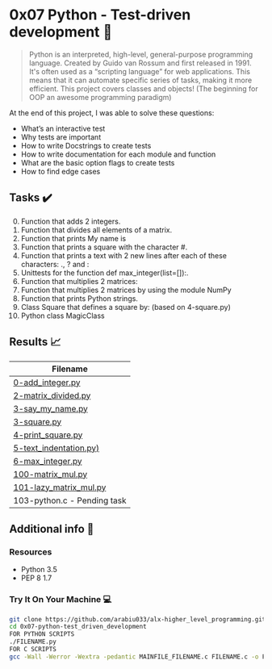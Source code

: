 # 0x07  Python - Test-driven development :snake:

> Python is an interpreted, high-level, general-purpose programming language. Created by Guido van Rossum and first released in 1991. It's often used as a “scripting language” for web applications. This means that it can automate specific series of tasks, making it more efficient. This project covers classes and objects! (The beginning for OOP an awesome programming paradigm)

At the end of this project, I was able to solve these questions:
  
* What’s an interactive test
* Why tests are important
* How to write Docstrings to create tests
* How to write documentation for each module and function
* What are the basic option flags to create tests
* How to find edge cases

## Tasks :heavy_check_mark:

0. Function that adds 2 integers.
1. Function that divides all elements of a matrix.
2. Function that prints My name is <first name> <last name>
3. Function that prints a square with the character #.
4. Function that prints a text with 2 new lines after each of these characters: ., ? and :
5. Unittests for the function def max_integer(list=[]):.
6. Function that multiplies 2 matrices:
7. Function that multiplies 2 matrices by using the module NumPy
8. Function that prints Python strings.
9. Class Square that defines a square by: (based on 4-square.py)
10. Python class MagicClass

## Results :chart_with_upwards_trend:

| Filename |
| ------ |
| [0-add_integer.py](https://github.com/arabiu033/alx-higher_level_programming/blob/main/0x07-python-test_driven_development/0-add_integer.py)|
| [2-matrix_divided.py](https://github.com/arabiu033/alx-higher_level_programming/blob/main/0x07-python-test_driven_development/2-matrix_divided.py)|
| [3-say_my_name.py](https://github.com/arabiu033/alx-higher_level_programming/blob/main/0x07-python-test_driven_development/3-say_my_name.py)|
| [3-square.py](https://github.com/arabiu033/alx-higher_level_programming/blob/main/0x06-python-classes/3-square.py)|
| [4-print_square.py](https://github.com/arabiu033/alx-higher_level_programming/blob/main/0x07-python-test_driven_development/4-print_square.py)|
| [5-text_indentation.py)](https://github.com/arabiu033/alx-higher_level_programming/blob/main/0x07-python-test_driven_development/5-text_indentation.py)|
| [6-max_integer.py](https://github.com/arabiu033/alx-higher_level_programming/blob/main/0x07-python-test_driven_development/6-max_integer.py)|
| [100-matrix_mul.py](https://github.com/arabiu033/alx-higher_level_programming/blob/main/0x07-python-test_driven_development/100-matrix_mul.py)|
| [101-lazy_matrix_mul.py](https://github.com/arabiu033/alx-higher_level_programming/blob/main/0x07-python-test_driven_development/101-lazy_matrix_mul.py)|
| 103-python.c - Pending task|

## Additional info :construction:
### Resources

- Python 3.5
- PEP 8 1.7

### Try It On Your Machine :computer:	
```bash
git clone https://github.com/arabiu033/alx-higher_level_programming.git
cd 0x07-python-test_driven_development
FOR PYTHON SCRIPTS
./FILENAME.py
FOR C SCRIPTS
gcc -Wall -Werror -Wextra -pedantic MAINFILE_FILENAME.c FILENAME.c -o FILENAME
```

